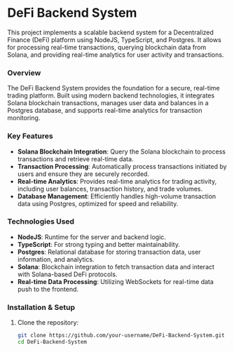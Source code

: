# DeFi Backend System

This project implements a scalable backend system for a Decentralized Finance (DeFi) platform using NodeJS, TypeScript, and Postgres. It allows for processing real-time transactions, querying blockchain data from Solana, and providing real-time analytics for user activity and transactions.

### **Overview**

The DeFi Backend System provides the foundation for a secure, real-time trading platform. Built using modern backend technologies, it integrates Solana blockchain transactions, manages user data and balances in a Postgres database, and supports real-time analytics for transaction monitoring.

### **Key Features**

- **Solana Blockchain Integration**: Query the Solana blockchain to process transactions and retrieve real-time data.
- **Transaction Processing**: Automatically process transactions initiated by users and ensure they are securely recorded.
- **Real-time Analytics**: Provides real-time analytics for trading activity, including user balances, transaction history, and trade volumes.
- **Database Management**: Efficiently handles high-volume transaction data using Postgres, optimized for speed and reliability.

### **Technologies Used**

- **NodeJS**: Runtime for the server and backend logic.
- **TypeScript**: For strong typing and better maintainability.
- **Postgres**: Relational database for storing transaction data, user information, and analytics.
- **Solana**: Blockchain integration to fetch transaction data and interact with Solana-based DeFi protocols.
- **Real-time Data Processing**: Utilizing WebSockets for real-time data push to the frontend.

### **Installation & Setup**

1. Clone the repository:

   ```bash
   git clone https://github.com/your-username/DeFi-Backend-System.git
   cd DeFi-Backend-System
